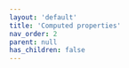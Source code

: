 ```yaml
---
layout: 'default'
title: 'Computed properties'
nav_order: 2
parent: null
has_children: false
---
```



